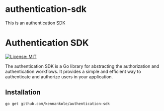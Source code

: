 # authentication-sdk
This is an authentication SDK

# Authentication SDK
[![License: MIT](https://img.shields.io/badge/License-MIT-yellow.svg)](https://opensource.org/licenses/MIT)

The authentication SDK is a Go library for abstracting the authorization and authentication workflows.
It provides a simple and efficient way to authenticate and authorize users in your application.

## Installation

```bash
go get github.com/kennankole/authentication-sdk